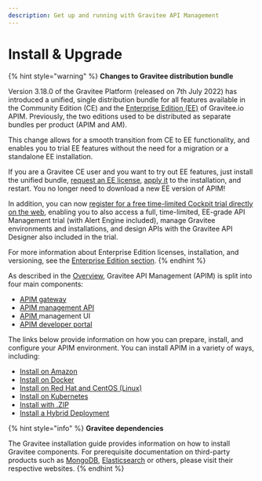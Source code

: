 ```yaml
---
description: Get up and running with Gravitee API Management
---
```


# Install & Upgrade

{% hint style="warning" %}
**Changes to Gravitee distribution bundle**

Version 3.18.0 of the Gravitee Platform (released on 7th July 2022) has introduced a unified, single distribution bundle for all features available in the Community Edition (CE) and the [Enterprise Edition (EE)](https://docs.gravitee.io/ee/ee\_overview.html) of Gravitee.io APIM. Previously, the two editions used to be distributed as separate bundles per product (APIM and AM).

This change allows for a smooth transition from CE to EE functionality, and enables you to trial EE features without the need for a migration or a standalone EE installation.

If you are a Gravitee CE user and you want to try out EE features, just install the unified bundle, [request an EE license](https://docs.gravitee.io/ee/ee\_license.html), [apply it](https://docs.gravitee.io/ee/ee\_license.html) to the installation, and restart. You no longer need to download a new EE version of APIM!

In addition, you can now [register for a free time-limited Cockpit trial directly on the web](https://cockpit.gravitee.io/register), enabling you to also access a full, time-limited, EE-grade API Management trial (with Alert Engine included), manage Gravitee environments and installations, and design APIs with the Gravitee API Designer also included in the trial.

For more information about Enterprise Edition licenses, installation, and versioning, see the [Enterprise Edition section](https://docs.gravitee.io/ee/ee\_overview.html).
{% endhint %}

As described in the [Overview](https://docs.gravitee.io/apim/3.x/apim\_overview\_introduction.html#gravitee-overview), Gravitee API Management (APIM) is split into four main components:

* [APIM gateway](https://docs.gravitee.io/apim/3.x/apim\_installguide\_gateway\_install\_zip.html)
* [APIM management API](https://docs.gravitee.io/apim/3.x/apim\_installguide\_rest\_apis\_install\_zip.html)
* [APIM ](https://docs.gravitee.io/apim/3.x/apim\_installguide\_management\_ui\_install\_zip.html)management UI
* [APIM developer portal](https://docs.gravitee.io/apim/3.x/apim\_installguide\_portal\_ui\_install\_zip.html)

The links below provide information on how you can prepare, install, and configure your APIM environment. You can install APIM in a variety of ways, including:

* [Install on Amazon](https://docs.gravitee.io/apim/3.x/apim\_installation\_guide\_amazon\_introduction.html)
* [Install on Docker](https://docs.gravitee.io/apim/3.x/apim\_installation\_guide\_docker\_introduction.html)
* [Install on Red Hat and CentOS (Linux)](https://docs.gravitee.io/apim/3.x/apim\_installguide\_redhat\_introduction.html)
* [Install on Kubernetes](https://docs.gravitee.io/apim/3.x/apim\_installguide\_kubernetes.html)
* [Install with .ZIP](https://docs.gravitee.io/apim/3.x/apim\_installguide\_gateway\_install\_zip.html)
* [Install a Hybrid Deployment](https://docs.gravitee.io/apim/3.x/apim\_installguide\_hybrid\_deployment.html#architecture)

{% hint style="info" %}
**Gravitee dependencies**

The Gravitee installation guide provides information on how to install Gravitee components. For prerequisite documentation on third-party products such as [MongoDB](https://docs.mongodb.com/), [Elasticsearch](https://www.elastic.co/guide/index.html) or others, please visit their respective websites.
{% endhint %}
